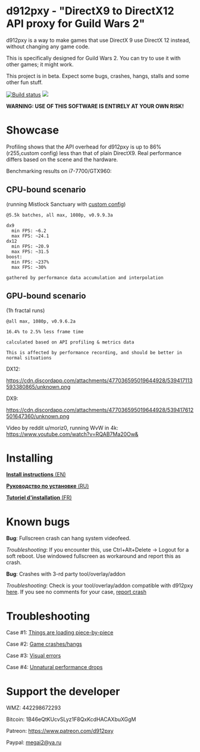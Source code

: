 # d912pxy - "DirectX9 to DirectX12 API proxy for Guild Wars 2"

d912pxy is a way to make games that use DirectX 9 use DirectX 12 instead, without changing any game code.

This is specifically designed for Guild Wars 2.
You can try to use it with other games; it might work.

This project is in beta. Expect some bugs, crashes, hangs, stalls and some other fun stuff.

[![Build status](https://ci.appveyor.com/api/projects/status/gs8drlb0goyp6h28?svg=true)](https://ci.appveyor.com/project/megai2/d912pxy)
[![](https://img.shields.io/discord/384735285197537290.svg?logo=discord&logoColor=f0f0f0)](https://discord.gg/y2MGJYr)

**WARNING: USE OF THIS SOFTWARE IS ENTIRELY AT YOUR OWN RISK!**

# Showcase

Profiling shows that the API overhead for d912pxy is up to 86% (r255,custom config) less than that of plain DirectX9.
Real performance differs based on the scene and the hardware.

Benchmarking results on i7-7700/GTX960:

## CPU-bound scenario
(running Mistlock Sanctuary
with [custom config](https://cdn.discordapp.com/attachments/545164738288418816/583364425847799818/config.ini))

```
@5.5k batches, all max, 1080p, v0.9.9.3a

dx9
  min FPS: ~6.2
  max FPS: ~24.1
dx12
  min FPS: ~20.9
  max FPS: ~31.5
boost:
  min FPS: ~237%
  max FPS: ~30%
  
gathered by performance data accumulation and interpolation

```

## GPU-bound scenario
(1h fractal runs)

```
@all max, 1080p, v0.9.6.2a

16.4% to 2.5% less frame time

calculated based on API profiling & metrics data

This is affected by performance recording, and should be better in normal situations
```

DX12:

https://cdn.discordapp.com/attachments/477036595019644928/539417113593380865/unknown.png

DX9:

https://cdn.discordapp.com/attachments/477036595019644928/539417612501647360/unknown.png

Video by reddit u/moriz0, running WvW in 4k: https://www.youtube.com/watch?v=RQAB7Ma20Ow&

# Installing

[**Install instructions** (EN)](https://github.com/megai2/d912pxy/wiki/Installing)

[**Руководство по установке** (RU)](https://github.com/megai2/d912pxy/wiki/InstallingRU)

[**Tutoriel d'installation** (FR)](https://www.youtube.com/watch?v=hfSSIBICG6E)

# Known bugs

**Bug**: Fullscreen crash can hang system videofeed.

*Troubleshooting*: If you encounter this, use Ctrl+Alt+Delete -> Logout for a soft reboot. Use windowed fullscreen as workaround and report this as crash.

**Bug**: Crashes with 3-rd party tool/overlay/addon 

*Troubleshooting*: Check is your tool/overlay/addon compatible with d912pxy [here](https://github.com/megai2/d912pxy/issues/38). 
If you see no comments for your case, [report crash](https://github.com/megai2/d912pxy/wiki/Reporting-crashes)


# Troubleshooting

Case #1: [Things are loading piece-by-piece](https://github.com/megai2/d912pxy/wiki/HLSL-recompilation-and-loading#shader-loading)

Case #2: [Game crashes/hangs](https://github.com/megai2/d912pxy/wiki/Reporting-crashes)

Case #3: [Visual errors](https://github.com/megai2/d912pxy/wiki/Reporting-visual-errors)

Case #4: [Unnatural performance drops](https://github.com/megai2/d912pxy/wiki/Reporting-performance-issues)

# Support the developer

WMZ: 442298672293

Bitcoin: 1B46eQtKUcvSLyz1F8QxKcdHACAXbuXGgM

Patreon: https://www.patreon.com/d912pxy

Paypal: megai2@ya.ru
